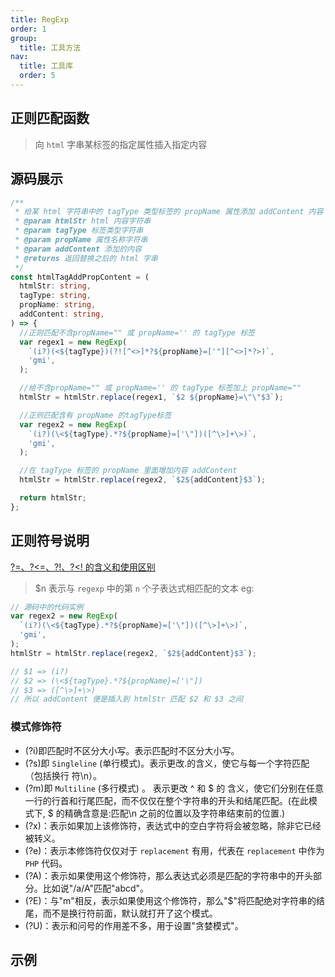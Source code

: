 ```yaml
---
title: RegExp
order: 1
group:
  title: 工具方法
nav:
  title: 工具库
  order: 5
---
```


## 正则匹配函数

> 向 `html` 字串某标签的指定属性插入指定内容

## 源码展示

```ts | pure
/**
 * 给某 html 字符串中的 tagType 类型标签的 propName 属性添加 addContent 内容
 * @param htmlStr html 内容字符串
 * @param tagType 标签类型字符串
 * @param propName 属性名称字符串
 * @param addContent 添加的内容
 * @returns 返回替换之后的 html 字串
 */
const htmlTagAddPropContent = (
  htmlStr: string,
  tagType: string,
  propName: string,
  addContent: string,
) => {
  //正则匹配不含propName="" 或 propName='' 的 tagType 标签
  var regex1 = new RegExp(
    `(i?)(<${tagType})(?![^<>]*?${propName}=['"][^<>]*?>)`,
    'gmi',
  );

  //给不含propName="" 或 propName='' 的 tagType 标签加上 propName=""
  htmlStr = htmlStr.replace(regex1, `$2 ${propName}=\"\"$3`);

  //正则匹配含有 propName 的tagType标签
  var regex2 = new RegExp(
    `(i?)(\<${tagType}.*?${propName}=['\"])([^\>]+\>)`,
    'gmi',
  );

  //在 tagType 标签的 propName 里面增加内容 addContent
  htmlStr = htmlStr.replace(regex2, `$2${addContent}$3`);

  return htmlStr;
};
```

## 正则符号说明

[?=、?<=、?!、?<! 的含义和使用区别](https://www.runoob.com/regexp/regexp-syntax.html)

> \$n 表示与 `regexp` 中的第 `n` 个子表达式相匹配的文本
> eg:

```ts | pure
// 源码中的代码实例
var regex2 = new RegExp(
  `(i?)(\<${tagType}.*?${propName}=['\"])([^\>]+\>)`,
  'gmi',
);
htmlStr = htmlStr.replace(regex2, `$2${addContent}$3`);

// $1 => (i?)
// $2 => (\<${tagType}.*?${propName}=['\"])
// $3 => ([^\>]+\>)
// 所以 addContent 便是插入到 htmlStr 匹配 $2 和 $3 之间
```

### 模式修饰符

- (?i)即匹配时不区分大小写。表示匹配时不区分大小写。
- (?s)即 `Singleline` (单行模式)。表示更改.的含义，使它与每一个字符匹配（包括换行 符\n）。
- (?m)即 `Multiline` (多行模式) 。 表示更改 ^ 和 \$ 的 含义，使它们分别在任意一行的行首和行尾匹配，而不仅仅在整个字符串的开头和结尾匹配。(在此模式下, \$ 的精确含意是:匹配\n 之前的位置以及字符串结束前的位置.)
- (?x)：表示如果加上该修饰符，表达式中的空白字符将会被忽略，除非它已经被转义。
- (?e)：表示本修饰符仅仅对于 `replacement` 有用，代表在 `replacement` 中作为 `PHP` 代码。
- (?A)：表示如果使用这个修饰符，那么表达式必须是匹配的字符串中的开头部分。比如说"/a/A"匹配"abcd"。
- (?E)：与"m"相反，表示如果使用这个修饰符，那么"\$"将匹配绝对字符串的结尾，而不是换行符前面，默认就打开了这个模式。
- (?U)：表示和问号的作用差不多，用于设置"贪婪模式"。

## 示例

<code src="./demo/index.tsx"></code>
